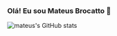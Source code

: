 ### Olá! Eu sou Mateus Brocatto 👦


![mateus's GitHub stats](https://github-readme-stats.vercel.app/api?username=brokatto&show_icons=true&theme=dracula)
